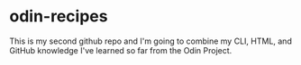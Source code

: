 # odin-recipes
This is my second github repo and I'm going to combine my CLI, HTML, and GitHub knowledge I've learned so far from the Odin Project.

